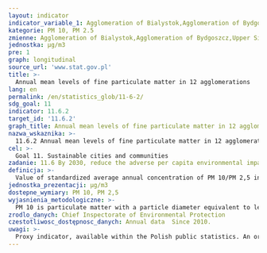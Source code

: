 ```yaml
---
layout: indicator
indicator_variable_1: Agglomeration of Bialystok,Agglomeration of Bydgoszcz,Upper Silesian Agglomeration,Cracow Agglomeration,Lublin Agglomeration,Lodz Agglomeration,Poznan Agglomeration,Rybnicko Jastrzębska Agglomeration,Szczecin Agglomeration,Tri-City Agglomeration,Warsaw Agglomeration,Wrocław Agglomeration,Agglomeration of Bialystok_,Agglomeration of Bydgoszcz_,Upper Silesian Agglomeration_,Cracow Agglomeration_,Lublin Agglomeration_,Lodz Agglomeration_,Poznan Agglomeration_,Rybnicko Jastrzębska Agglomeration_,Szczecin Agglomeration_,Tri-City Agglomeration_,Warsaw Agglomeration_,Wrocław Agglomeration_
kategorie: PM 10, PM 2.5
zmienne: Agglomeration of Bialystok,Agglomeration of Bydgoszcz,Upper Silesian Agglomeration,Cracow Agglomeration,Lublin Agglomeration,Lodz Agglomeration,Poznan Agglomeration,Rybnicko Jastrzębska Agglomeration,Szczecin Agglomeration,Tri-City Agglomeration,Warsaw Agglomeration,Wrocław Agglomeration;Agglomeration of Bialystok,Agglomeration of Bydgoszcz,Upper Silesian Agglomeration,Cracow Agglomeration,Lublin Agglomeration,Lodz Agglomeration,Poznan Agglomeration,Rybnicko Jastrzębska Agglomeration,Szczecin Agglomeration,Tri-City Agglomeration,Warsaw Agglomeration,Wrocław Agglomeration
jednostka: µg/m3
pre: 1
graph: longitudinal
source_url: 'www.stat.gov.pl'
title: >-
  Annual mean levels of fine particulate matter in 12 agglomerations
lang: en
permalink: /en/statistics_glob/11-6-2/
sdg_goal: 11
indicator: 11.6.2
target_id: '11.6.2'
graph_title: Annual mean levels of fine particulate matter in 12 agglomerations
nazwa_wskaznika: >-
  11.6.2 Annual mean levels of fine particulate matter in 12 agglomerations
cel: >-
  Goal 11. Sustainable cities and communities
zadanie: 11.6 By 2030, reduce the adverse per capita environmental impact of cities, including by paying special attention to air quality and municipal and other waste management
definicja: >-
  Value of standardized average annual concentration of PM 10/PM 2,5 in 12 agglomerations.
jednostka_prezentacji: µg/m3
dostepne_wymiary: PM 10, PM 2,5
wyjasnienia_metodologiczne: >-
  PM 10 is particulate matter with a particle diameter equivalent to less than 10 µm. PM 10 limit of average annual concentration value: 40 µg/m3. PM 2,5 is particulate matter with a particle diameter equivalent to less than 2,5 µm. PM 2,5 limit of average annual concentration value: 25 µg/m3.
zrodlo_danych: Chief Inspectorate of Environmental Protection
czestotliwosc_dostępnosc_danych: Annual data  Since 2010.
uwagi: >-
  Proxy indicator, available within the Polish public statistics. An original indicator, adopted by the UN for monitoring target 11.6 of the 2030 Agenda is 11.6.2 Annual mean levels of fine particulate matter (e.g. PM2.5 and PM10) in cities (population weighted).
---
```

